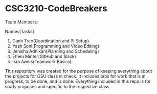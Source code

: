 # CSC3210-CodeBreakers

Team Members: 

Names(Tasks)

1. Danh Tran(Coordination and Pi Setup)
2. Yash Soni(Programming and Video Editing)
3. Jenisha Adhikari(Planning and Scheduling)
4. Ethen Minter(GitHub and Slack)
5. Isra Aweis(Teamwork Basics)

This repository was created for the purpose of keeping everything about the projects for GSU class in check. It includes tabs for work that is in progress, to be done, and is done. Everything included in this repo is for study purposes and specific to the respective class. 

